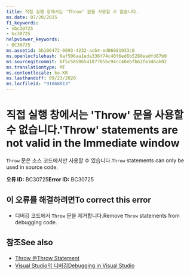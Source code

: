 ```yaml
---
title: 직접 실행 창에서는 'Throw' 문을 사용할 수 없습니다.
ms.date: 07/20/2015
f1_keywords:
- vbc30725
- bc30725
helpviewer_keywords:
- BC30725
ms.assetid: bb106472-0893-4232-acb4-ed06081933c0
ms.openlocfilehash: 6af506aa1eda336f74c40f6ed6b5280eadfd87b0
ms.sourcegitcommit: bf5c5850654187705bc94cc40ebfb62fe346ab02
ms.translationtype: MT
ms.contentlocale: ko-KR
ms.lasthandoff: 09/23/2020
ms.locfileid: "91068013"
---
```

# <a name="throw-statements-are-not-valid-in-the-immediate-window"></a><span data-ttu-id="a60de-102">직접 실행 창에서는 'Throw' 문을 사용할 수 없습니다.</span><span class="sxs-lookup"><span data-stu-id="a60de-102">'Throw' statements are not valid in the Immediate window</span></span>

<span data-ttu-id="a60de-103">`Throw` 문은 소스 코드에서만 사용할 수 있습니다.</span><span class="sxs-lookup"><span data-stu-id="a60de-103">`Throw` statements can only be used in source code.</span></span>  
  
 <span data-ttu-id="a60de-104">**오류 ID:** BC30725</span><span class="sxs-lookup"><span data-stu-id="a60de-104">**Error ID:** BC30725</span></span>  
  
## <a name="to-correct-this-error"></a><span data-ttu-id="a60de-105">이 오류를 해결하려면</span><span class="sxs-lookup"><span data-stu-id="a60de-105">To correct this error</span></span>  
  
- <span data-ttu-id="a60de-106">디버깅 코드에서 `Throw` 문을 제거합니다.</span><span class="sxs-lookup"><span data-stu-id="a60de-106">Remove `Throw` statements from debugging code.</span></span>  
  
## <a name="see-also"></a><span data-ttu-id="a60de-107">참조</span><span class="sxs-lookup"><span data-stu-id="a60de-107">See also</span></span>

- [<span data-ttu-id="a60de-108">Throw 문</span><span class="sxs-lookup"><span data-stu-id="a60de-108">Throw Statement</span></span>](../language-reference/statements/throw-statement.md)
- [<span data-ttu-id="a60de-109">Visual Studio의 디버깅</span><span class="sxs-lookup"><span data-stu-id="a60de-109">Debugging in Visual Studio</span></span>](/visualstudio/debugger/debugger-feature-tour)
